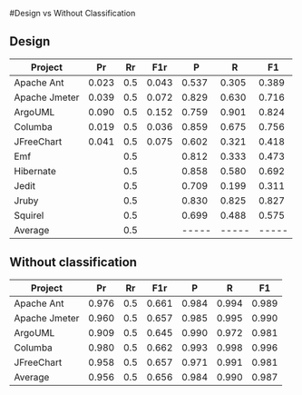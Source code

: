 #Design vs Without Classification

## Design

|Project      |  Pr |Rr | F1r |  P  |  R  |  F1 |
|-------------|-----|---|-----|-----|-----|-----|
|Apache Ant   |0.023|0.5|0.043|0.537|0.305|0.389| 
|Apache Jmeter|0.039|0.5|0.072|0.829|0.630|0.716| 
|ArgoUML      |0.090|0.5|0.152|0.759|0.901|0.824| 
|Columba      |0.019|0.5|0.036|0.859|0.675|0.756|
|JFreeChart   |0.041|0.5|0.075|0.602|0.321|0.418|
|Emf          |     |0.5|     |0.812|0.333|0.473|
|Hibernate    |     |0.5|     |0.858|0.580|0.692|
|Jedit        |     |0.5|     |0.709|0.199|0.311|
|Jruby        |     |0.5|     |0.830|0.825|0.827|
|Squirel      |     |0.5|     |0.699|0.488|0.575| 
|Average      |     |0.5|     |-----|-----|-----|



## Without classification
|Project      |  Pr |Rr | F1r |  P  |  R  | F1  |
|-------------|-----|---|-----|-----|-----|-----|
|Apache Ant   |0.976|0.5|0.661|0.984|0.994|0.989| 
|Apache Jmeter|0.960|0.5|0.657|0.985|0.995|0.990| 
|ArgoUML      |0.909|0.5|0.645|0.990|0.972|0.981| 
|Columba      |0.980|0.5|0.662|0.993|0.998|0.996|
|JFreeChart   |0.958|0.5|0.657|0.971|0.991|0.981| 
|Average      |0.956|0.5|0.656|0.984|0.990|0.987|         

